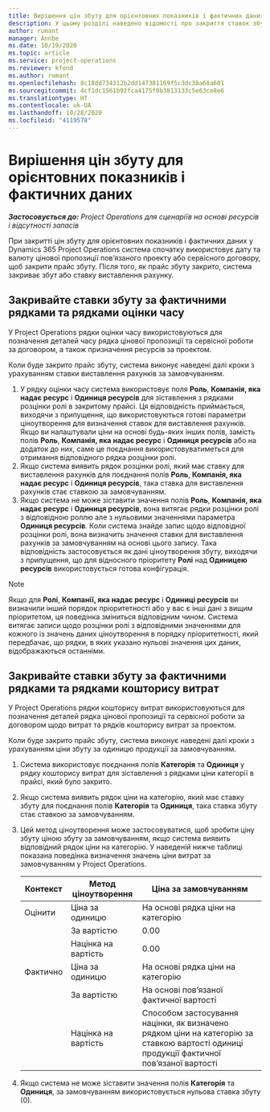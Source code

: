 ```yaml
---
title: Вирішення цін збуту для орієнтовних показників і фактичних даних
description: У цьому розділі наведено відомості про закриття ставок збуту для орієнтовних показників і фактичних даних.
author: rumant
manager: Annbe
ms.date: 10/19/2020
ms.topic: article
ms.service: project-operations
ms.reviewer: kfend
ms.author: rumant
ms.openlocfilehash: 8c18dd734312b2dd147381169f5c3dc38a68a601
ms.sourcegitcommit: 4cf1dc1561b92fca4175f0b3813133c5e63ce8e6
ms.translationtype: HT
ms.contentlocale: uk-UA
ms.lasthandoff: 10/28/2020
ms.locfileid: "4119578"
---
```

# <a name="resolve-sales-prices-for-estimates-and-actuals"></a>Вирішення цін збуту для орієнтовних показників і фактичних даних

_**Застосовується до:** Project Operations для сценаріїв на основі ресурсів і відсутності запасів_

При закритті цін збуту для орієнтовних показників і фактичних даних у Dynamics 365 Project Operations система спочатку використовує дату та валюту цінової пропозиції пов’язаного проекту або сервісного договору, щоб закрити прайс збуту. Після того, як прайс збуту закрито, система закриває збут або ставку виставлення рахунку.

## <a name="resolve-sales-rates-on-actual-and-estimate-lines-for-time"></a>Закривайте ставки збуту за фактичними рядками та рядками оцінки часу

У Project Operations рядки оцінки часу використовуються для позначення деталей часу рядка цінової пропозиції та сервісної роботи за договором, а також призначення ресурсів за проектом.

Коли буде закрито прайс збуту, система виконує наведені далі кроки з урахуванням ставки виставлення рахунків за замовчуванням.

1. У рядку оцінки часу система використовує поля **Роль**, **Компанія, яка надає ресурс** і **Одиниця ресурсів** для зіставлення з рядками розцінки ролі в закритому прайсі. Ця відповідність приймається, виходячи з припущення, що використовуються готові параметри ціноутворення для визначення ставок для виставлення рахунків. Якщо ви налаштували ціни на основі будь-яких інших полів, замість полів **Роль**, **Компанія, яка надає ресурс** і **Одиниця ресурсів** або на додаток до них, саме це поєднання використовуватиметься для отримання відповідного рядка розцінки ролі.
2. Якщо система виявить рядок розцінки ролі, який має ставку для виставлення рахунків для поєднання полів **Роль**, **Компанія, яка надає ресурс** і **Одиниця ресурсів**, така ставка для виставлення рахунків стає ставкою за замовчуванням.
3. Якщо система не може зіставити значення полів **Роль**, **Компанія, яка надає ресурс** і **Одиниця ресурсів**, вона витягає рядки розцінки ролі з відповідною роллю але з нульовими значеннями параметра **Одиниця ресурсів**. Коли система знайде запис щодо відповідної розцінки ролі, вона визначить значення ставки для виставлення рахунків за замовчуванням на основі цього запису. Така відповідність застосовується як дані ціноутворення збуту, виходячи з припущення, що для відносного пріоритету **Ролі** над **Одиницею ресурсів** використовується готова конфігурація.

> [!NOTE]
> Якщо для **Ролі**, **Компанії, яка надає ресурс** і **Одиниці ресурсів** ви визначили інший порядок пріоритетності або у вас є інші дані з вищим пріоритетом, ця поведінка зміниться відповідним чином. Система витягає записи щодо розцінки ролі з відповідними значеннями для кожного із значень даних ціноутворення в порядку пріоритетності, який передбачає, що рядки, в яких указано нульові значення цих даних, відображаються останніми.

## <a name="resolve-sales-rates-on-actual-and-estimate-lines-for-expense"></a>Закривайте ставки збуту за фактичними рядками та рядками кошторису витрат

У Project Operations рядки кошторису витрат використовуються для позначення деталей рядка цінової пропозиції та сервісної роботи за договором щодо витрат та рядків кошторису витрат за проектом.

Коли буде закрито прайс збуту, система виконує наведені далі кроки з урахуванням ціни збуту за одиницю продукції за замовчуванням.

1. Система використовує поєднання полів **Категорія** та **Одиниця** у рядку кошторису витрат для зіставлення з рядками ціни категорії в прайсі, який було закрито.
2. Якщо система виявить рядок ціни на категорію, який має ставку збуту для поєднання полів **Категорія** та **Одиниця**, така ставка збуту стає ставкою за замовчуванням.
3. Цей метод ціноутворення може застосовуватися, щоб зробити ціну збуту ціною збуту за замовчуванням, якщо система виявить відповідний рядок ціни на категорію. У наведеній нижче таблиці показана поведінка визначення значень ціни витрат за замовчуванням у Project Operations.

    | Контекст | Метод ціноутворення | Ціна за замовчуванням |
    | --- | --- | --- |
    | Оцінити | Ціна за одиницю | На основі рядка ціни на категорію |
    | &nbsp; | За вартістю | 0.00 |
    | &nbsp; | Націнка на вартість | 0.00 |
    | Фактично | Ціна за одиницю | На основі рядка ціни на категорію |
    | &nbsp; | За вартістю | На основі пов’язаної фактичної вартості |
    | &nbsp; | Націнка на вартість | Способом застосування націнки, як визначено рядком ціни на категорію за ставкою вартості одиниці продукції фактичної пов’язаної вартості |

4. Якщо система не може зіставити значення полів **Категорія** та **Одиниця**, за замовчуванням використовується нульова ставка збуту (0).
